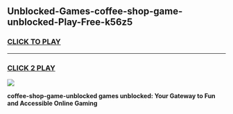 
## Unblocked-Games-coffee-shop-game-unblocked-Play-Free-k56z5
<h3>
<a href="https://premium76.site?title=coffee-shop-game-unblocked&ref=10A">CLICK TO PLAY</a></h3>
<hr>

<h3>
<a href="https://premium76.site?title=coffee-shop-game-unblocked&ref=10A">CLICK 2 PLAY</a>
  
</h3>

<a href="https://premium76.site?title=coffee-shop-game-unblocked&ref=10A"><img src="https://clearcache.store/games.png"></a>


**coffee-shop-game-unblocked games unblocked: Your Gateway to Fun and Accessible Online Gaming**
